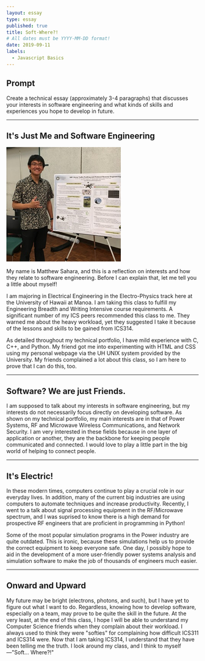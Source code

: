 ```yaml
---
layout: essay
type: essay
published: true
title: Soft-Where?!
# All dates must be YYYY-MM-DD format!
date: 2019-09-11
labels:
  - Javascript Basics
---
```


## Prompt

Create a technical essay (approximately 3-4 paragraphs) that discusses your interests in software engineering and what kinds of skills and experiences you hope to develop in future.

<hr>

## It's Just Me and Software Engineering

<img class="ui medium left floated rounded image" src="../images/intro_mePoster.jpg">

My name is Matthew Sahara, and this is a reflection on interests and how they relate to software engineering. Before I can explain that, let me tell you a little about myself!

I am majoring in Electrical Engineering in the Electro-Physics track here at the University of Hawaii at Manoa. I am taking this class to fulfill my Engineering Breadth and Writing Intensive course requirements. A significant number of my ICS peers recommended this class to me. They warned me about the heavy workload, yet they suggested I take it because of the lessons and skills to be gained from ICS314.

As detailed throughout my technical portfolio, I have mild experience with C, C++, and Python. My friend got me into experimenting with HTML and CSS using my personal webpage via the UH UNIX system provided by the University. My friends complained a lot about this class, so I am here to prove that I can do this, too.

<hr>

## Software? We are just Friends.

I am supposed to talk about my interests in software engineering, but my interests do not necessarily focus directly on developing software. As shown on my technical portfolio, my main interests are in that of Power Systems, RF and Microwave Wireless Communications, and Network Security. I am very interested in these fields because in one layer of application or another, they are the backbone for keeping people communicated and connected. I would love to play a little part in the big world of helping to connect people.

<hr>

## It's Electric!

In these modern times, computers continue to play a crucial role in our everyday lives. In addition, many of the current big industries are using computers to automate techniques and increase productivity. Recently, I went to a talk about signal processing equipment in the RF/Microwave spectrum, and I was suprised to know there is a high demand for prospective RF engineers that are proficient in programming in Python! 

Some of the most popular simulation programs in the Power industry are quite outdated. This is ironic, because these simulations help us to provide the correct equipment to keep everyone safe. One day, I possibly hope to aid in the development of a more user-friendly power systems analysis and simulation software to make the job of thousands of engineers much easier.

<hr>

## Onward and Upward

My future may be bright (electrons, photons, and such), but I have yet to figure out what I want to do. Regardless, knowing how to develop software, especially on a team, may prove to be quite the skill in the future. At the very least, at the end of this class, I hope I will be able to understand my Computer Science friends when they complain about their workload. I always used to think they were "softies" for complaining how difficult ICS311 and ICS314 were. Now that I am taking ICS314, I understand that they have been telling me the truth. I look around my class, and I think to myself—"Soft... Where?!"
